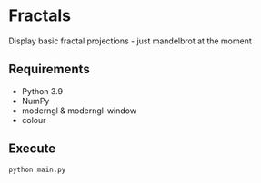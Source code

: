 # Fractals
Display basic fractal projections - just mandelbrot at the moment

## Requirements
- Python 3.9
- NumPy
- moderngl & moderngl-window
- colour

## Execute
```
python main.py
```
